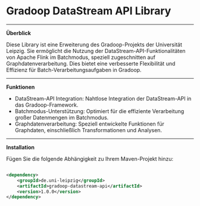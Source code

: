 # Gradoop DataStream API Library

---
**Überblick**

Diese Library ist eine Erweiterung des Gradoop-Projekts der Universität Leipzig. Sie ermöglicht die Nutzung der DataStream-API-Funktionalitäten von Apache Flink im Batchmodus, speziell zugeschnitten auf Graphdatenverarbeitung. Dies bietet eine verbesserte Flexibilität und Effizienz für Batch-Verarbeitungsaufgaben in Gradoop.

---

**Funktionen**

- DataStream-API Integration: Nahtlose Integration der DataStream-API in das Gradoop-Framework.
- Batchmodus-Unterstützung: Optimiert für die effiziente Verarbeitung großer Datenmengen im Batchmodus.
- Graphdatenverarbeitung: Speziell entwickelte Funktionen für Graphdaten, einschließlich Transformationen und Analysen.

---

**Installation**

Fügen Sie die folgende Abhängigkeit zu Ihrem Maven-Projekt hinzu:

````XML

<dependency>
    <groupId>de.uni-leipzig</groupId>
    <artifactId>gradoop-datastream-api</artifactId>
    <version>1.0.0</version>
</dependency>

````